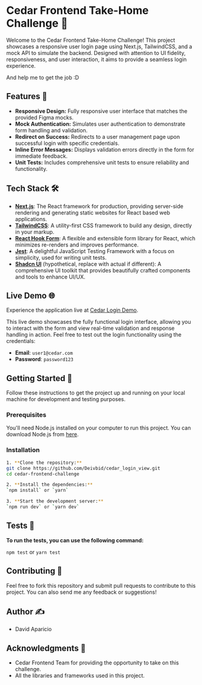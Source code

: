 # Cedar Frontend Take-Home Challenge 🌲

Welcome to the Cedar Frontend Take-Home Challenge! This project showcases a responsive user login page using Next.js, TailwindCSS, and a mock API to simulate the backend. Designed with attention to UI fidelity, responsiveness, and user interaction, it aims to provide a seamless login experience.

And help me to get the job :D

## Features 🌟

- **Responsive Design:** Fully responsive user interface that matches the provided Figma mocks.
- **Mock Authentication:** Simulates user authentication to demonstrate form handling and validation.
- **Redirect on Success:** Redirects to a user management page upon successful login with specific credentials.
- **Inline Error Messages:** Displays validation errors directly in the form for immediate feedback.
- **Unit Tests:** Includes comprehensive unit tests to ensure reliability and functionality.

## Tech Stack 🛠️

- **[Next.js](https://nextjs.org/)**: The React framework for production, providing server-side rendering and generating static websites for React based web applications.
- **[TailwindCSS](https://tailwindcss.com/)**: A utility-first CSS framework to build any design, directly in your markup.
- **[React Hook Form](https://react-hook-form.com/)**: A flexible and extensible form library for React, which minimizes re-renders and improves performance.
- **[Jest](https://jestjs.io/)**: A delightful JavaScript Testing Framework with a focus on simplicity, used for writing unit tests.
- **[Shadcn UI](https://shadcn.com/)** (hypothetical, replace with actual if different): A comprehensive UI toolkit that provides beautifully crafted components and tools to enhance UI/UX.

## Live Demo 🌐

Experience the application live at [Cedar Login Demo](https://cedar-login-view-git-main-david-aparicios-projects.vercel.app/).

This live demo showcases the fully functional login interface, allowing you to interact with the form and view real-time validation and response handling in action. Feel free to test out the login functionality using the credentials:

- **Email**: `user1@cedar.com`
- **Password**: `password123`

## Getting Started 🚀

Follow these instructions to get the project up and running on your local machine for development and testing purposes.

### Prerequisites

You'll need Node.js installed on your computer to run this project. You can download Node.js from [here](https://nodejs.org/).

### Installation

```bash
1. **Clone the repository:**
git clone https://github.com/Deivbid/cedar_login_view.git
cd cedar-frontend-challenge

2. **Install the dependencies:**
`npm install` or `yarn`

3. **Start the development server:**
`npm run dev` or `yarn dev`

```

## Tests 🧪

**To run the tests, you can use the following command:**

`npm test` or `yarn test`

## Contributing 🤝

Feel free to fork this repository and submit pull requests to contribute to this project. You can also send me any feedback or suggestions!

## Author ✍️

- David Aparicio

## Acknowledgments 🎉

- Cedar Frontend Team for providing the opportunity to take on this challenge.
- All the libraries and frameworks used in this project.

